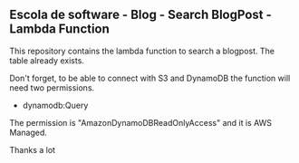 ## Escola de software - Blog - Search BlogPost - Lambda Function

This repository contains the lambda function to search a blogpost.
The table already exists.

Don't forget, to be able to connect with S3 and DynamoDB the function will need two permissions.

- dynamodb:Query

The permission is "AmazonDynamoDBReadOnlyAccess" and it is AWS Managed.

Thanks a lot
